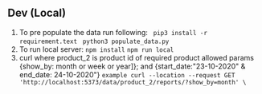 ## Dev (Local)
1) To pre populate the data run following:
` pip3 install -r requirement.text`
` python3 populate_data.py`
2) To run local server:
`npm install`
`npm run local`
3) curl where product_2  is product id of required product
   allowed params {show_by: month or week or year]};
   and {start_date:"23-10-2020" & end_date: 24-10-2020"}
`example curl --location --request GET 'http://localhost:5373/data/product_2/reports/?show_by=month' \`
